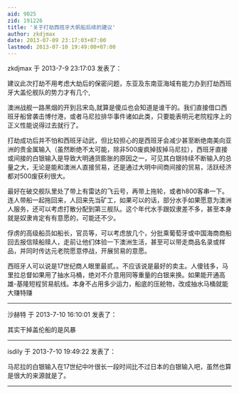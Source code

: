 ```yaml
---
aid: 9025
zid: 191226
title: '关于打劫西班牙大帆船后续的建议'
author: zkdjmax
date: 2013-07-09 23:17:03+07:00
lastmod: 2013-07-10 19:49:00+07:00
---
```


zkdjmax 于 2013-7-9 23:17:03 发表了：

建议此次打劫不用考虑大劫后的保密问题，东亚及东南亚海域有能力办到打劫西班牙大盖伦舰队的势力才有几个,

澳洲战舰一路黑烟的开到吕宋岛,就算是傻瓜也会知道是谁干的。我们直接借口西班牙船曾袭击博付港，或者马尼拉排华事件诸如此类，只要能表明元老院程序上的正义性能说得过去就行了。

打劫成功后并不怕和西班牙动武，但比较担心的是西班牙会减少甚至断绝南美向亚洲的贵金属输入（虽然断绝不太可能，除非500废疯掉拔掉马尼拉），西班牙直接或间接的白银输入是导致大明通货膨胀的原因之一，可见其白银持续不断输入的总量之大，无论是能和澳洲人直接贸易，还是通过大明中间商间接的贸易，活跃经济都对500废获利很大。

最好在破交舰队里处了带上有雷达的飞云号，再带上拖轮，或者h800客串一下。连人带船一起拖回来，人回来先当矿工，如果可以的话，部分水手如果愿意为澳洲人服务，还可以考虑打散分配到第三舰队。这个年代水手跟奴隶差不多，甚至本身就是奴隶肯定有有意愿的，可能还不少。

俘虏的高级船员如船长，官员等，可以考虑放几个，分批乘葡萄牙或中国海商商船回去报信赎船赎人，走前让他们体验一下澳洲生活，甚至可以带走商品名录或样品，并同时传达元老院愿意停战，开展贸易的意愿。

西班牙人可以说是17世纪商人眼里最贰。。不应该说是最好的卖主。人傻钱多，马里拉总督如果用了抽水马桶，绝对不介意用同等重量的白银来换。如果能开通高雄-基隆短程贸易航线。本身不占用多少运力，船底的压舱物，改成抽水马桶就能大赚特赚

---------

沙赫特 于 2013-7-10 16:10:01 发表了：

其实干掉盖伦船的是风暴

---------

isdily 于 2013-7-10 19:49:22 发表了：

马尼拉的白银输入在17世纪中叶很长一段时间比不过日本的白银输入吧，虽然也算是很大的来源就是了。

---------

